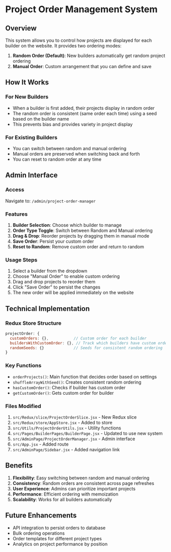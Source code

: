 # Project Order Management System

## Overview

This system allows you to control how projects are displayed for each builder on the website. It provides two ordering modes:

1. **Random Order (Default)**: New builders automatically get random project ordering
2. **Manual Order**: Custom arrangement that you can define and save

## How It Works

### For New Builders
- When a builder is first added, their projects display in random order
- The random order is consistent (same order each time) using a seed based on the builder name
- This prevents bias and provides variety in project display

### For Existing Builders
- You can switch between random and manual ordering
- Manual orders are preserved when switching back and forth
- You can reset to random order at any time

## Admin Interface

### Access
Navigate to: `/admin/project-order-manager`

### Features
1. **Builder Selection**: Choose which builder to manage
2. **Order Type Toggle**: Switch between Random and Manual ordering
3. **Drag & Drop**: Reorder projects by dragging them in manual mode
4. **Save Order**: Persist your custom order
5. **Reset to Random**: Remove custom order and return to random

### Usage Steps
1. Select a builder from the dropdown
2. Choose "Manual Order" to enable custom ordering
3. Drag and drop projects to reorder them
4. Click "Save Order" to persist the changes
5. The new order will be applied immediately on the website

## Technical Implementation

### Redux Store Structure
```javascript
projectOrder: {
  customOrders: {},           // Custom order for each builder
  buildersWithCustomOrder: {}, // Track which builders have custom orders
  randomSeeds: {}             // Seeds for consistent random ordering
}
```

### Key Functions
- `orderProjects()`: Main function that decides order based on settings
- `shuffleArrayWithSeed()`: Creates consistent random ordering
- `hasCustomOrder()`: Checks if builder has custom order
- `getCustomOrder()`: Gets custom order for builder

### Files Modified
1. `src/Redux/slice/ProjectOrderSlice.jsx` - New Redux slice
2. `src/Redux/store/AppStore.jsx` - Added to store
3. `src/Utils/ProjectOrderUtils.jsx` - Utility functions
4. `src/Pages/BuilderPages/BuilderPage.jsx` - Updated to use new system
5. `src/AdminPage/ProjectOrderManager.jsx` - Admin interface
6. `src/App.jsx` - Added route
7. `src/AdminPage/Sidebar.jsx` - Added navigation link

## Benefits

1. **Flexibility**: Easy switching between random and manual ordering
2. **Consistency**: Random orders are consistent across page refreshes
3. **User Experience**: Admins can prioritize important projects
4. **Performance**: Efficient ordering with memoization
5. **Scalability**: Works for all builders automatically

## Future Enhancements

- API integration to persist orders to database
- Bulk ordering operations
- Order templates for different project types
- Analytics on project performance by position 